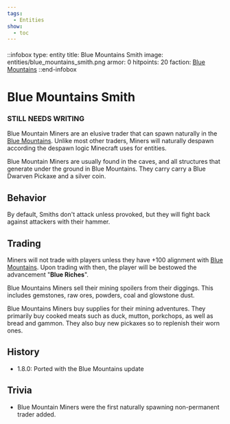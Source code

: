 ```yaml
---
tags:
  - Entities
show:
  - toc
---
```


####

::infobox
type: entity
title: Blue Mountains Smith
image: entities/blue_mountains_smith.png
armor: 0
hitpoints: 20
faction: [Blue Mountains](/Extended-Wiki/wiki/Blue_Mountains_(Faction))
::end-infobox

# Blue Mountains Smith

### STILL NEEDS WRITING

Blue Mountain Miners are an elusive trader that can spawn naturally in the [Blue Mountains](/Extended-Wiki/wiki/Blue_Mountains_(Faction)). Unlike most other traders, Miners will naturally despawn according the despawn logic Minecraft uses for entities.

Blue Mountain Miners are usually found in the caves, and all structures that generate under the ground in Blue Mountains. They carry carry a Blue Dwarven Pickaxe and a silver coin.

## Behavior

By default, Smiths don't attack unless provoked, but they will fight back against attackers with their hammer.

## Trading

Miners will not trade with players unless they have +100 alignment with [Blue Mountains](/Extended-Wiki/wiki/Blue_Mountains_(Faction)). Upon trading with then, the player will be bestowed the advancement "**Blue Riches**".

Blue Mountains Miners sell their mining spoilers from their diggings. This includes gemstones, raw ores, powders, coal and glowstone dust.

Blue Mountains Miners buy supplies for their mining adventures. They primarily buy cooked meats such as duck, mutton, porkchops, as well as bread and gammon. They also buy new pickaxes so to replenish their worn ones. 

## History
- 1.8.0: Ported with the Blue Mountains update

## Trivia

- Blue Mountain Miners were the first naturally spawning non-permanent trader added.
